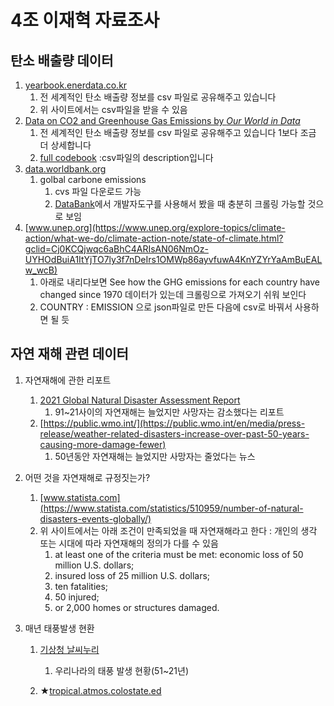 # 4조 이재혁 자료조사



## 탄소 배출량 데이터 

1. [yearbook.enerdata.co.kr](https://yearbook.enerdata.co.kr/co2/emissions-co2-data-from-fuel-combustion.html)
   1. 전 세계적인 탄소 배출량 정보를 csv 파일로 공유해주고 있습니다
   2. 위 사이트에서는 csv파일을 받을 수 있음
2. [Data on CO2 and Greenhouse Gas Emissions by *Our World in Data*](https://github.com/owid/co2-data)
   1. 전 세계적인 탄소 배출량 정보를 csv 파일로 공유해주고 있습니다 1보다 조금 더 상세합니다
   2. [full codebook](https://github.com/owid/co2-data/blob/master/owid-co2-codebook.csv) :csv파일의 description입니다
3. [data.worldbank.org](https://data.worldbank.org/indicator/EN.ATM.CO2E.PC)
   1. golbal carbone emissions 
      1. cvs 파일 다운로드 가능
      2. [DataBank](https://databank.worldbank.org/reports.aspx?source=2&series=EN.ATM.CO2E.PC&country=)에서 개발자도구를 사용해서 봤을 때 충분히 크롤링 가능할 것으로 보임
4. [www.unep.org](https://www.unep.org/explore-topics/climate-action/what-we-do/climate-action-note/state-of-climate.html?gclid=Cj0KCQjwqc6aBhC4ARIsAN06NmOz-UYHOdBuiA1ItYjTO7ly3f7nDeIrs1OMWp86ayvfuwA4KnYZYrYaAmBuEALw_wcB)
   1. 아래로 내리다보면 See how the GHG emissions for each country have changed since 1970 데이터가 있는데 크롤링으로 가져오기 쉬워 보인다
   2. COUNTRY : EMISSION 으로 json파일로 만든 다음에 csv로 바꿔서 사용하면 될 듯



## 자연 재해 관련 데이터

1. 자연재해에 관한 리포트
   1. [2021 Global Natural Disaster Assessment Report](https://reliefweb.int/report/world/2021-global-natural-disaster-assessment-report)
      1. 91~21사이의 자연재해는 늘었지만 사망자는 감소했다는 리포트
   2. [https://public.wmo.int/](https://public.wmo.int/en/media/press-release/weather-related-disasters-increase-over-past-50-years-causing-more-damage-fewer)
      1. 50년동안 자연재해는 늘었지만 사망자는 줄었다는 뉴스 
   
2. 어떤 것을 자연재해로 규정짓는가?
   1. [www.statista.com](https://www.statista.com/statistics/510959/number-of-natural-disasters-events-globally/)
   2. 위 사이트에서는 아래 조건이 만족되었을 때 자연재해라고 한다 : 개인의 생각 또는 시대에 따라 자연재해의 정의가 다를 수 있음
      1. at least one of the criteria must be met: economic loss of 50 million U.S. dollars;
      2.  insured loss of 25 million U.S. dollars;
      3.  ten fatalities;
      4.  50 injured;
      5.  or 2,000 homes or structures damaged.
   
3. 매년 태풍발생 현환
   1. [기상청 날씨누리](https://www.weather.go.kr/w/typhoon/typ-stat.do)
      1. 우리나라의 태풍 발생 현황(51~21년)

   2. ★[tropical.atmos.colostate.ed](http://tropical.atmos.colostate.edu/Realtime/index.php?arch&loc=global)

     



